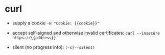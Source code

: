 # curl

- supply a cookie
`-H "Cookie: {{cookie}}"`

- accept self-signed and otherwise invalid certificates:
`curl --insecure https://{{address}}`

- silent (no progress info):
`(-s|--silent)`
